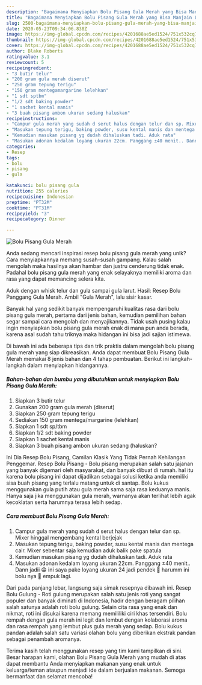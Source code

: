 ```yaml
---
description: "Bagaimana Menyiapkan Bolu Pisang Gula Merah yang Bisa Manjain Lidah"
title: "Bagaimana Menyiapkan Bolu Pisang Gula Merah yang Bisa Manjain Lidah"
slug: 2500-bagaimana-menyiapkan-bolu-pisang-gula-merah-yang-bisa-manjain-lidah
date: 2020-05-23T09:34:06.838Z
image: https://img-global.cpcdn.com/recipes/4201688ae5ed1524/751x532cq70/bolu-pisang-gula-merah-foto-resep-utama.jpg
thumbnail: https://img-global.cpcdn.com/recipes/4201688ae5ed1524/751x532cq70/bolu-pisang-gula-merah-foto-resep-utama.jpg
cover: https://img-global.cpcdn.com/recipes/4201688ae5ed1524/751x532cq70/bolu-pisang-gula-merah-foto-resep-utama.jpg
author: Blake Roberts
ratingvalue: 3.1
reviewcount: 5
recipeingredient:
- "3 butir telur"
- "200 gram gula merah diserut"
- "250 gram tepung terigu"
- "150 gram mentegamargarine lelehkan"
- "1 sdt sptbm"
- "1/2 sdt baking powder"
- "1 sachet kental manis"
- "3 buah pisang ambon ukuran sedang haluskan"
recipeinstructions:
- "Campur gula merah yang sudah d serut halus dengan telur dan sp. Mixer hinggal mengembang kental berjejak"
- "Masukan tepung terigu, baking powder, susu kental manis dan mentega cair. Mixer sebentar saja kemudian aduk balik pake spatula"
- "Kemudian masukan pisang yg dudah dihaluskan tadi. Aduk rata"
- "Masukan adonan kedalam loyang ukuran 22cm. Panggang ±40 menit.. Dann jadii 😁 ini saya pake loyang ukuran 24 jadi pendek 🤭 harumm ini bolu nya 🤤 empuk lagi."
categories:
- Resep
tags:
- bolu
- pisang
- gula

katakunci: bolu pisang gula 
nutrition: 255 calories
recipecuisine: Indonesian
preptime: "PT32M"
cooktime: "PT31M"
recipeyield: "3"
recipecategory: Dinner

---
```



![Bolu Pisang Gula Merah](https://img-global.cpcdn.com/recipes/4201688ae5ed1524/751x532cq70/bolu-pisang-gula-merah-foto-resep-utama.jpg)

Anda sedang mencari inspirasi resep bolu pisang gula merah yang unik? Cara menyiapkannya memang susah-susah gampang. Kalau salah mengolah maka hasilnya akan hambar dan justru cenderung tidak enak. Padahal bolu pisang gula merah yang enak selayaknya memiliki aroma dan rasa yang dapat memancing selera kita.

Aduk dengan whisk telur dan gula sampai gula larut. Hasil: Resep Bolu Panggang Gula Merah. Ambil &#34;Gula Merah&#34;, lalu sisir kasar.

Banyak hal yang sedikit banyak mempengaruhi kualitas rasa dari bolu pisang gula merah, pertama dari jenis bahan, kemudian pemilihan bahan segar sampai cara mengolah dan menyajikannya. Tidak usah pusing kalau ingin menyiapkan bolu pisang gula merah enak di mana pun anda berada, karena asal sudah tahu triknya maka hidangan ini bisa jadi sajian istimewa.


Di bawah ini ada beberapa tips dan trik praktis dalam mengolah bolu pisang gula merah yang siap dikreasikan. Anda dapat membuat Bolu Pisang Gula Merah memakai 8 jenis bahan dan 4 tahap pembuatan. Berikut ini langkah-langkah dalam menyiapkan hidangannya.

<!--inarticleads1-->

##### Bahan-bahan dan bumbu yang dibutuhkan untuk menyiapkan Bolu Pisang Gula Merah:

1. Siapkan 3 butir telur
1. Gunakan 200 gram gula merah (diserut)
1. Siapkan 250 gram tepung terigu
1. Sediakan 150 gram mentega/margarine (lelehkan)
1. Siapkan 1 sdt sp/tbm
1. Siapkan 1/2 sdt baking powder
1. Siapkan 1 sachet kental manis
1. Siapkan 3 buah pisang ambon ukuran sedang (haluskan?


Ini Dia Resep Bolu Pisang, Camilan Klasik Yang Tidak Pernah Kehilangan Penggemar. Resep Bolu Pisang - Bolu pisang merupakan salah satu jajanan yang banyak digemari oleh masyarakat, dan banyak dibuat di rumah. hal itu karena bolu pisang ini dapat dijadikan sebagai solusi ketika anda memiliki sisa buah pisang yang terlalu matang untuk di santap. Bolu kukus menggunakan gula putih atau gula merah sama saja rasa keduanya manis. Hanya saja jika menggunakan gula merah, warnanya akan terlihat lebih agak kecoklatan serta harumnya terasa lebih sedap. 

<!--inarticleads2-->

##### Cara membuat Bolu Pisang Gula Merah:

1. Campur gula merah yang sudah d serut halus dengan telur dan sp. Mixer hinggal mengembang kental berjejak
1. Masukan tepung terigu, baking powder, susu kental manis dan mentega cair. Mixer sebentar saja kemudian aduk balik pake spatula
1. Kemudian masukan pisang yg dudah dihaluskan tadi. Aduk rata
1. Masukan adonan kedalam loyang ukuran 22cm. Panggang ±40 menit.. Dann jadii 😁 ini saya pake loyang ukuran 24 jadi pendek 🤭 harumm ini bolu nya 🤤 empuk lagi.


Dari pada panjang lebar, langsung saja simak resepnya dibawah ini. Resep Bolu Gulung - Roti gulung merupakan salah satu jenis roti yang sangat populer dan banyak diminati di Indonesia, hadir dengan beragam pilihan salah satunya adalah roti bolu gulung. Selain cita rasa yang enak dan nikmat, roti ini disukai karena memang memililiki ciri khas tersendiri. Bolu rempah dengan gula merah ini legit dan lembut dengan kolaborasi aroma dan rasa rempah yang lembut plus gula merah yang sedap. Bolu kukus pandan adalah salah satu variasi olahan bolu yang diberikan ekstrak pandan sebagai penambah aromanya. 

Terima kasih telah menggunakan resep yang tim kami tampilkan di sini. Besar harapan kami, olahan Bolu Pisang Gula Merah yang mudah di atas dapat membantu Anda menyiapkan makanan yang enak untuk keluarga/teman ataupun menjadi ide dalam berjualan makanan. Semoga bermanfaat dan selamat mencoba!

